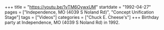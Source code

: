 +++
title = "https://youtu.be/1vTM6OywxUM"
startdate = "1992-04-27"
pages = ["Independence, MO (4039 S Noland Rd)", "Concept Unification Stage"]
tags = ["Videos"]
categories = ["Chuck E. Cheese's"]
+++
Birthday party at Independence, MO (4039 S Noland Rd) in 1992.
